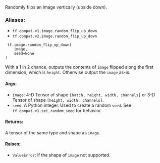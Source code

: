 Randomly flips an image vertically (upside down).
### Aliases:
- `tf.compat.v1.image.random_flip_up_down`
- `tf.compat.v2.image.random_flip_up_down`

```
 tf.image.random_flip_up_down(
    image,
    seed=None
)
```
With a 1 in 2 chance, outputs the contents of `image` flipped along the first dimension, which is `height`. Otherwise output the `image` as-is.
#### Args:
- `image`: 4-D Tensor of shape `[batch, height, width, channels]` or 3-D Tensor of shape `[height, width, channels]`.
- `seed`: A Python integer. Used to create a random `seed`. See `tf.compat.v1.set_random_seed` for behavior.
#### Returns:
A tensor of the same type and shape as `image`.
#### Raises:
- `ValueError`: if the shape of `image` not supported.
